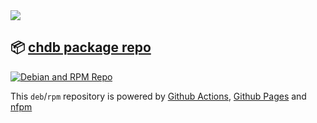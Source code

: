 <img src="https://github.com/chdb-io/chdb/raw/pybind/docs/_static/snake-chdb.png" />

## 📦 [chdb package repo](https://chdb.github.io)

[![Debian and RPM Repo](https://github.com/metrico/metrico.github.io/actions/workflows/repo.yml/badge.svg)](https://github.com/metrico/metrico.github.io/actions/workflows/repo.yml)

This `deb`/`rpm` repository is powered by [Github Actions](https://github.com/chdb-io/chdb.github.io/tree/main/.github), [Github Pages](https://jon.sprig.gs/blog/post/2835) and [nfpm](https://nfpm.goreleaser.com/)

<!-- update: 202305111130 -->
